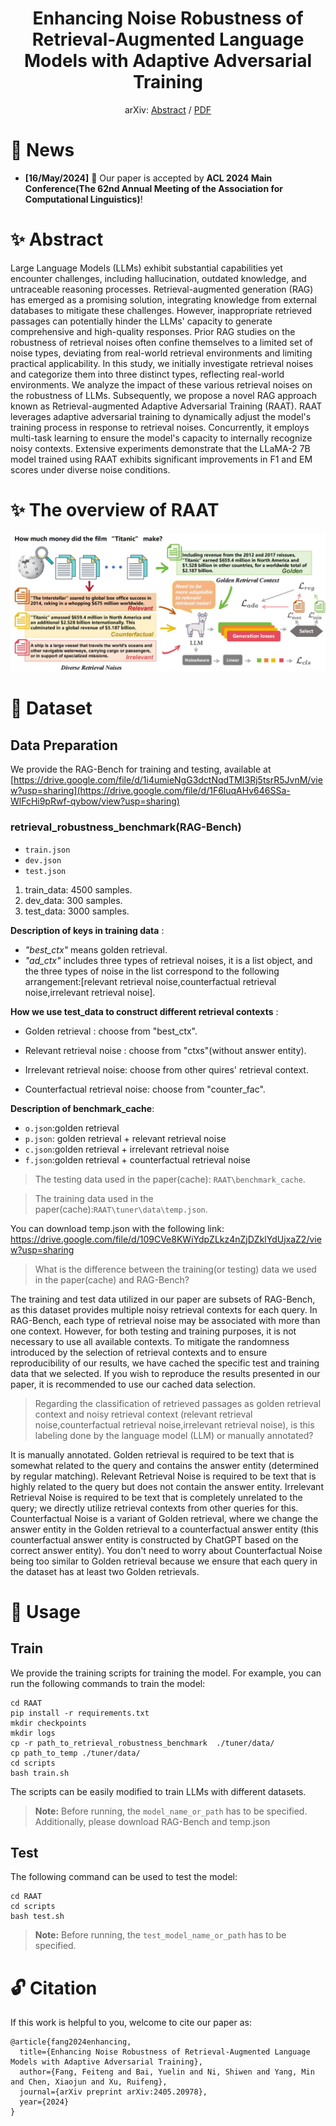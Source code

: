 <div align="center">
<h1>Enhancing Noise Robustness of Retrieval-Augmented Language Models
with Adaptive Adversarial Training</h1>

arXiv: [Abstract](https://arxiv.org/abs/2405.20978) / [PDF](https://arxiv.org/pdf/2405.20978)

</div>

# 📣 News
- **[16/May/2024]** 🎉 Our paper is accepted by **ACL 2024 Main Conference(The 62nd Annual Meeting of the Association for Computational Linguistics)**!

# ✨ Abstract
Large Language Models (LLMs) exhibit substantial capabilities yet encounter challenges, including hallucination, outdated knowledge, and untraceable reasoning processes. Retrieval-augmented generation (RAG) has emerged as a promising solution, integrating knowledge from external databases to mitigate these challenges. However, inappropriate retrieved passages can potentially hinder the LLMs' capacity to generate comprehensive and high-quality responses. Prior RAG studies on the robustness of retrieval noises often confine themselves to a limited set of noise types, deviating from real-world retrieval environments and limiting practical applicability. In this study, we initially investigate retrieval noises and categorize them into three distinct types, reflecting real-world environments. We analyze the impact of these various retrieval noises on the robustness of LLMs. Subsequently, we propose a novel RAG approach known as Retrieval-augmented Adaptive Adversarial Training (RAAT). RAAT leverages adaptive adversarial training to dynamically adjust the model's training process in response to retrieval noises. Concurrently, it employs multi-task learning to ensure the model's capacity to internally recognize noisy contexts. Extensive experiments demonstrate that the LLaMA-2 7B model trained using RAAT exhibits significant improvements in F1 and EM scores under diverse noise conditions.

# ✨ The overview of RAAT
<div align="center"><img src="resources\overview.jpg" style="zoom:100%"></div>

# 💪 Dataset
## Data Preparation
We provide the RAG-Bench for training and testing, available at 
[https://drive.google.com/file/d/1i4umieNgG3dctNqdTMI3Rj5tsrR5JvnM/view?usp=sharing](https://drive.google.com/file/d/1F6luqAHv646SSa-WlFcHi9pRwf-qybow/view?usp=sharing)

### retrieval_robustness_benchmark(RAG-Bench)
- `train.json`
- `dev.json`
- `test.json`

1. train_data: 4500 samples.
2. dev_data: 300 samples.
3. test_data: 3000 samples.

__Description of keys in training data__ : 
* _"best_ctx"_ means golden retrieval. 
* _"ad_ctx"_ includes three types of retrieval noises, it is a list object, and the three types of noise in the list correspond to the following arrangement:[relevant retrieval noise,counterfactual retrieval noise,irrelevant retrieval noise].

__How we use test_data to construct different retrieval contexts__ : 

* Golden retrieval : choose from "best_ctx".

* Relevant retrieval noise : choose from "ctxs"(without answer entity).

* Irrelevant retrieval noise: choose from other quires' retrieval context.

* Counterfactual retrieval noise: choose from "counter_fac".

__Description of benchmark_cache__: 

* ```o.json```:golden retrieval
* ```p.json```: golden retrieval + relevant retrieval noise
* ```c.json```:golden retrieval + irrelevant retrieval noise
* ```f.json```:golden retrieval + counterfactual retrieval noise

> The testing data used in the paper(cache): ```RAAT\benchmark_cache```.

> The training data used in the paper(cache):```RAAT\tuner\data\temp.json```.

You can download temp.json with the following link: https://drive.google.com/file/d/109CVe8KWiYdpZLkz4nZjDZklYdUjxaZ2/view?usp=sharing

> What is the difference between the training(or testing) data we used in the paper(cache) and RAG-Bench?

The training and test data utilized in our paper are subsets of RAG-Bench, as this dataset provides multiple noisy retrieval contexts for each query. In RAG-Bench, each type of retrieval noise may be associated with more than one context. However, for both testing and training purposes, it is not necessary to use all available contexts. To mitigate the randomness introduced by the selection of retrieval contexts and to ensure reproducibility of our results, we have cached the specific test and training data that we selected. If you wish to reproduce the results presented in our paper, it is recommended to use our cached data selection.

> Regarding the classification of retrieved passages as golden retrieval context and noisy retrieval context (relevant retrieval noise,counterfactual retrieval noise,irrelevant retrieval noise), is this labeling done by the language model (LLM) or manually annotated?

It is manually annotated. Golden retrieval is required to be text that is somewhat related to the query and contains the answer entity (determined by regular matching). Relevant Retrieval Noise is required to be text that is highly related to the query but does not contain the answer entity. Irrelevant Retrieval Noise is required to be text that is completely unrelated to the query; we directly utilize retrieval contexts from other queries for this. Counterfactual Noise is a variant of Golden retrieval, where we change the answer entity in the Golden retrieval to a counterfactual answer entity (this counterfactual answer entity is constructed by ChatGPT based on the correct answer entity). You don't need to worry about Counterfactual Noise being too similar to Golden retrieval because we ensure that each query in the dataset has at least two Golden retrievals.
  

# 💪 Usage
## Train
We provide the training scripts for training the model. For example, you can run the following commands to train the model:
```
cd RAAT
pip install -r requirements.txt
mkdir checkpoints
mkdir logs
cp -r path_to_retrieval_robustness_benchmark  ./tuner/data/
cp path_to_temp ./tuner/data/
cd scripts
bash train.sh
```
The scripts can be easily modified to train LLMs with different datasets. 
> **Note:** Before running, the ```model_name_or_path```  has to be specified. Additionally, please download RAG-Bench and temp.json

## Test
The following command can be used to test the model:
```
cd RAAT
cd scripts
bash test.sh
```
> **Note:** Before running, the ```test_model_name_or_path```  has to be specified.

# 🔓 Citation
If this work is helpful to you, welcome to cite our paper as:
```
@article{fang2024enhancing,
  title={Enhancing Noise Robustness of Retrieval-Augmented Language Models with Adaptive Adversarial Training},
  author={Fang, Feiteng and Bai, Yuelin and Ni, Shiwen and Yang, Min and Chen, Xiaojun and Xu, Ruifeng},
  journal={arXiv preprint arXiv:2405.20978},
  year={2024}
}
```
